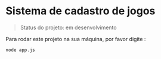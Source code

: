 <h1>Sistema de cadastro de jogos</h1>

> Status do projeto: em desenvolvimento
 
 Para rodar este projeto na sua máquina, por favor digite :
```
node app.js
```
